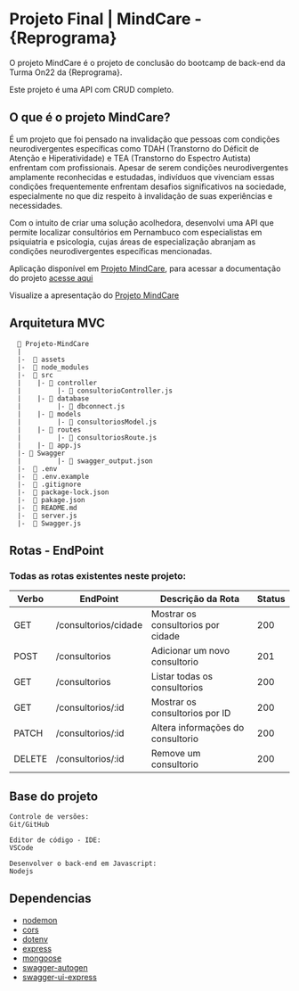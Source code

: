 # <b> Projeto Final | MindCare - {Reprograma} </b> 

O projeto MindCare é o projeto de conclusão do bootcamp de back-end da Turma On22 da {Reprograma}.

Este projeto é uma API com CRUD completo.

## O que é o projeto MindCare?

É um projeto que foi pensado na invalidação que pessoas com condições neurodivergentes específicas como TDAH (Transtorno do Déficit de Atenção e Hiperatividade) e TEA (Transtorno do Espectro Autista) enfrentam com profissionais. Apesar de serem condições neurodivergentes amplamente reconhecidas e estudadas, indivíduos que vivenciam essas condições frequentemente enfrentam desafios significativos na sociedade, especialmente no que diz respeito à invalidação de suas experiências e necessidades. 

Com o intuito de criar uma solução acolhedora, desenvolvi uma API que permite localizar consultórios em Pernambuco com especialistas em psiquiatria e psicologia, cujas áreas de especialização abranjam as condições neurodivergentes específicas mencionadas.

Aplicação disponível em [Projeto MindCare](https://projeto-mindcare.onrender.com), para acessar a documentação do projeto [acesse aqui](https://projeto-mindcare.onrender.com/minha-rota-de-documentacao/)

Visualize a apresentação do [Projeto MindCare](https://www.canva.com/design/DAFoiqOfdlE/ZTNPchv95uUTIBVq4Kzgzw/view?utm_content=DAFoiqOfdlE&utm_campaign=designshare&utm_medium=link&utm_source=publishsharelink) 

## Arquitetura MVC
```
  📁 Projeto-MindCare
  |       
  |-  📁 assets
  |-  📁 node_modules
  |-  📁 src  
  |    |- 📁 controller
  |         |- 📄 consultorioController.js  
  |    |- 📁 database 
  |         |- 📄 dbconnect.js    
  |    |- 📁 models  
  |         |- 📄 consultoriosModel.js  
  |    |- 📁 routes  
  |         |- 📄 consultoriosRoute.js    
  |    |- 📄 app.js   
  |- 📁 Swagger    
  |         |- 📄 swagger_output.json           
  |-  📄 .env
  |-  📄 .env.example 
  |-  📄 .gitignore 
  |-  📄 package-lock.json   
  |-  📄 pakage.json 
  |-  📄 README.md 
  |-  📄 server.js
  |-  📄 Swagger.js

  ```

## **Rotas - EndPoint**

### Todas as rotas existentes neste projeto:

| Verbo  |   EndPoint           |        Descrição da Rota                   | Status | 
| ------ | -------------------- | -------------------------------------------| ------ |
| GET    | /consultorios/cidade | Mostrar os consultorios por cidade         |   200  | 
| POST   | /consultorios        | Adicionar um novo consultorio              |   201  | 
| GET    | /consultorios        | Listar todas os consultorios               |   200  | 
| GET    | /consultorios/:id    | Mostrar os consultorios por ID             |   200  | 
| PATCH  | /consultorios/:id    | Altera informações do consultorio          |   200  | 
| DELETE | /consultorios/:id    | Remove um consultorio                      |   200  | 


## **Base do projeto**

```
Controle de versões: 
Git/GitHub

Editor de código - IDE:
VSCode

Desenvolver o back-end em Javascript:
Nodejs
```
 
## **Dependencias**

- [nodemon](https://www.npmjs.com/package/nodemon)
- [cors](https://www.npmjs.com/package/cors)
- [dotenv](https://www.npmjs.com/package/dotenv)
- [express](https://www.npmjs.com/package/express)
- [mongoose](https://www.npmjs.com/package/mongoose)
- [swagger-autogen](https://www.npmjs.com/package/swagger-autogen)
- [swagger-ui-express](https://www.npmjs.com/package/swagger-ui-express)

